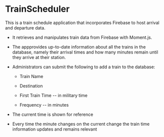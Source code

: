 # TrainScheduler

This is a train schedule application that incorporates Firebase to host arrival and departure data. 

* It retrieves and manipulates train data from Firebase with Moment.js. 

* The appprovides up-to-date information about all the trains in the database, namely their arrival times and how many minutes remain until they arrive at their station.
  
* Administrators can submit the following to add a train to the database: 

    * Train Name

    * Destination 

    * First Train Time -- in military time

    * Frequency -- in minutes

* The current time is shown for reference

* Every time the minute changes on the current change the train time information updates and remains relevant